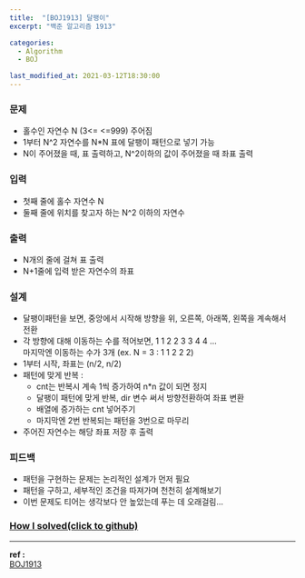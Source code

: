 ```yaml
---
title:  "[BOJ1913] 달팽이"
excerpt: "백준 알고리즘 1913"

categories:
  - Algorithm
  - BOJ

last_modified_at: 2021-03-12T18:30:00
---
```


### 문제
- 홀수인 자연수 N (3<= <=999) 주어짐
- 1부터 N^2 자연수를 N*N 표에 달팽이 패턴으로 넣기 가능
- N이 주어졌을 때, 표 출력하고, N^2이하의 값이 주어졌을 때 좌표 출력

### 입력
- 첫째 줄에 홀수 자연수 N
- 둘째 줄에 위치를 찾고자 하는 N^2 이하의 자연수

### 출력
- N개의 줄에 걸쳐 표 출력
- N+1줄에 입력 받은 자연수의 좌표

### 설계
- 달팽이패턴을 보면, 중앙에서 시작해 방향을 위, 오른쪽, 아래쪽, 왼쪽을 계속해서 전환
- 각 방향에 대해 이동하는 수를 적어보면, 1 1 2 2 3 3 4 4 …  
  마지막엔 이동하는 수가 3개 (ex. N = 3 : 1 1 2 2 2)
- 1부터 시작, 좌표는 (n/2, n/2)
- 패턴에 맞게 반복 :
    - cnt는 반복시 계속 1씩 증가하여 n*n 값이 되면 정지
    - 달팽이 패턴에 맞게 반복, dir 변수 써서 방향전환하여 좌표 변환
    - 배열에 증가하는 cnt 넣어주기
    - 마지막엔 2번 반복되는 패턴을 3번으로 마무리
- 주어진 자연수는 해당 좌표 저장 후 출력

### 피드백
- 패턴을 구현하는 문제는 논리적인 설계가 먼저 필요
- 패턴을 구하고, 세부적인 조건을 따져가며 천천히 설계해보기
- 이번 문제도 티어는 생각보다 안 높았는데 푸는 데 오래걸림…



### [How I solved(click to github)](https://github.com/mindflip/Algorithm_BOJ/blob/master/boj1913.cpp)

----
**ref :**  
[BOJ1913](https://www.acmicpc.net/problem/1913)  